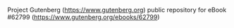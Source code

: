 Project Gutenberg (https://www.gutenberg.org) public repository for
eBook #62799 (https://www.gutenberg.org/ebooks/62799)
